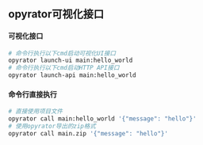 ## opyrator可视化接口

#### 可视化接口

```bash
# 命令行执行以下cmd启动可视化UI接口
opyrator launch-ui main:hello_world
# 命令行执行以下cmd启动HTTP API接口
opyrator launch-api main:hello_world
```

#### 命令行直接执行

```bash
# 直接使用项目文件
opyrator call main:hello_world '{"message": "hello"}'
# 使用opyrator导出的zip格式
opyrator call main.zip '{"message": "hello"}'
```

